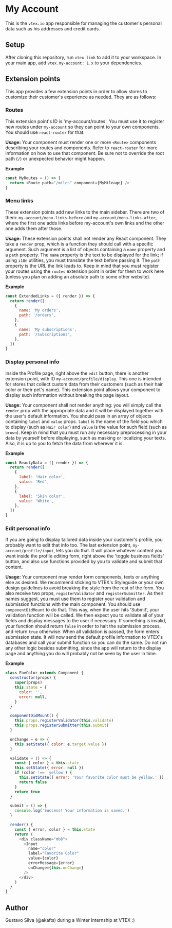 # My Account

This is the `vtex.io` app responsible for managing the customer's personal data such as his addresses and credit cards.

## Setup

After cloning this repository, run `vtex link` to add it to your workspace. In your main app, add `vtex.my-account: 1.x` to your dependencies.

## Extension points

This app provides a few extension points in order to allow stores to customize their customer's experience as needed. They are as follows:

### Routes

This extension point's ID is 'my-account/routes'. You must use it to register new routes under `my-account` so they can point to your own components. You should use `react-router` for that.

**Usage:** Your component must render one or more `<Route>` components describing your routes and components. Refer to `react-router` for more information on how to use that component. Be sure not to override the root path (`/`) or unexpected behavior might happen.

**Example**

```js
const MyRoutes = () => {
  return <Route path="/miles" component={MyMileage} />
}
```

### Menu links

These extension points add new links to the main sidebar. There are two of them: `my-account/menu-links-before` and `my-account/menu-links-after`, where the first one adds links before my-account's own links and the other one adds them after those.

**Usage:** These extension points shall not render any React component. They take a `render` prop, which is a function they should call with a specific argument. Such argument is a list of objects containing a `name` property and a `path` property. The `name` property is the text to be displayed for the link; if using `i18n` utilities, you must translate the text before passing it. The `path` property is the URL the link leads to. Keep in mind that you must register your routes using the `routes` extension point in order for them to work here (unless you plan on adding an absolute path to some other website).

**Example**

```js
const ExtendedLinks = ({ render }) => {
  return render([
    {
      name: 'My orders',
      path: '/orders',
    },
    {
      name: 'My subscriptions',
      path: '/subscriptions',
    },
  ])
}
```

### Display personal info

Inside the Profile page, right above the `edit` button, there is another extension point, with ID `my-account/profile/display`. This one is intended for stores that collect custom data from their customers (such as their hair color or their pet's name). This extension point allows your component to display such information without breaking the page layout.

**Usage:** Your component shall not render anything: you will simply call the `render` prop with the appropriate data and it will be displayed together with the user's default information. You should pass in an array of objects containing `label` and `value` props. `label` is the name of the field you which to display (such as `Hair color`) and `value` is the value for such field (such as `brown`). Keep in mind that you must run any necessary preprocessing in your data by yourself before displaying, such as masking or localizing your texts. Also, it is up to you to fetch the data from wherever it is.

**Example**

```js
const BeautyData = ({ render }) => {
  return render([
    {
      label: 'Hair color',
      value: 'Red',
    },
    {
      label: 'Skin color',
      value: 'White',
    },
  ])
}
```

### Edit personal info

If you are going to display tailored data inside your customer's profile, you probably want to edit that info too. The last extension point, `my-account/profile/input`, lets you do that. It will place whatever content you want inside the profile editing form, right above the 'toggle business fields' button, and also use functions provided by you to validate and submit that content.

**Usage:** Your component may render form components, texts or anything else as desired. We recommend sticking to VTEX's Styleguide or your own design guidelines to avoid breaking the style from the rest of the form. You also receive two props, `registerValidator` and `registerSubmitter`. As their names suggest, you must use them to register your validation and submission functions with the main component. You should use `componentDidMount` to do that. This way, when the user hits 'Submit', your validation function will be called. We then expect you to validate all of your fields and display messages to the user if necessary. If something is invalid, your function should return `false` in order to halt the submission process, and return `true` otherwise. When all validation is passed, the form enters submission state. It will now send the default profile information to VTEX's databases and call your submit function so you can do the same. Do not run any other logic besides submitting, since the app will return to the display page and anything you do will probably not be seen by the user in time.

**Example**

```js
class FavColor extends Component {
  constructor(props) {
    super(props)
    this.state = {
      color: '',
      error: null,
    }
  }

  componentDidMount() {
    this.props.registerValidator(this.validate)
    this.props.registerSubmitter(this.submit)
  }

  onChange = e => {
    this.setState({ color: e.target.value })
  }

  validate = () => {
    const { color } = this.state
    this.setState({ error: null })
    if (color !== 'yellow') {
      this.setState({ error: 'Your favorite color must be yellow.' })
      return false
    }
    return true
  }

  submit = () => {
    console.log('Success! Your information is saved.')
  }

  render() {
    const { error, color } = this.state
    return (
      <div className="mb8">
        <Input
          name="color"
          label="Favorite Color"
          value={color}
          errorMessage={error}
          onChange={this.onChange}
        />
      </div>
    )
  }
}
```

## Author

Gustavo Silva (@akafts) during a Winter Internship at VTEX :)
